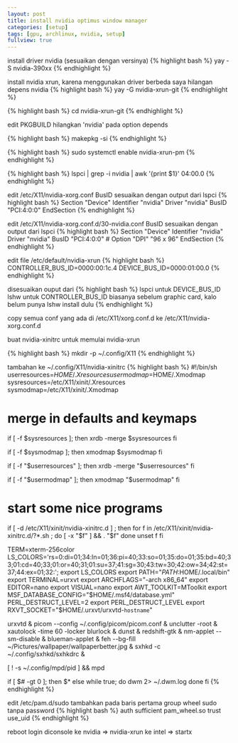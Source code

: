 ```yaml
---
layout: post
title: install nvidia optimus window manager
categories: [setup]
tags: [gpu, archlinux, nvidia, setup]
fullview: true
---
```

install driver nvidia (sesuaikan dengan versinya)
{% highlight bash %}
yay -S nvidia-390xx
{% endhighlight %}

install nvidia xrun, karena menggunakan driver berbeda saya hilangan depens nvidia
{% highlight bash %}
yay -G nvidia-xrun-git
{% endhighlight %}

{% highlight bash %}
cd nvidia-xrun-git
{% endhighlight %}

edit PKGBUILD hilangkan 'nvidia' pada option depends

{% highlight bash %}
makepkg -si
{% endhighlight %}

{% highlight bash %}
sudo systemctl enable nvidia-xrun-pm
{% endhighlight %}

{% highlight bash %}
lspci | grep -i nvidia | awk '{print $1}'
04:00.0
{% endhighlight %}

edit /etc/X11/nvidia-xorg.conf
BusID sesuaikan dengan output dari lspci
{% highlight bash %}
Section "Device"
  Identifier "nvidia"
  Driver "nvidia"
  BusID "PCI:4:0:0"
EndSection
{% endhighlight %}

edit /etc/X11/nvidia-xorg.conf.d/30-nvidia.conf
BusID sesuaikan dengan output dari lspci
{% highlight bash %}
Section "Device"
    Identifier "nvidia"
    Driver "nvidia"
    BusID "PCI:4:0:0"
    #  Option "DPI" "96 x 96"
EndSection
{% endhighlight %}

edit file /etc/default/nvidia-xrun
{% highlight bash %}
CONTROLLER_BUS_ID=0000:00:1c.4
DEVICE_BUS_ID=0000:01:00.0
{% endhighlight %}

disesuaikan ouput dari 
{% highlight bash %}
lspci untuk DEVICE_BUS_ID
lshw untuk CONTROLLER_BUS_ID biasanya sebelum graphic card, kalo belum punya lshw install dulu
{% endhighlight %}

copy semua conf yang ada di /etc/X11/xorg.conf.d ke /etc/X11/nvidia-xorg.conf.d

buat nvidia-xinitrc untuk memulai nvidia-xrun

{% highlight bash %}
mkdir -p  ~/.config/X11
{% endhighlight %}

tambahan ke ~/.config/X11/nvidia-xinitrc
{% highlight bash %}
#!/bin/sh
userresources=$HOME/.Xresources
usermodmap=$HOME/.Xmodmap
sysresources=/etc/X11/xinit/.Xresources
sysmodmap=/etc/X11/xinit/.Xmodmap

# merge in defaults and keymaps
if [ -f $sysresources ]; then
    xrdb -merge $sysresources
fi

if [ -f $sysmodmap ]; then
    xmodmap $sysmodmap
fi

if [ -f "$userresources" ]; then
    xrdb -merge "$userresources"
fi

if [ -f "$usermodmap" ]; then
    xmodmap "$usermodmap"
fi

# start some nice programs
if [ -d /etc/X11/xinit/nvidia-xinitrc.d ] ; then
 for f in /etc/X11/xinit/nvidia-xinitrc.d/?*.sh ; do
  [ -x "$f" ] && . "$f"
 done
 unset f
fi

TERM=xterm-256color
LS_COLORS='rs=0:di=01;34:ln=01;36:pi=40;33:so=01;35:do=01;35:bd=40;33;01:cd=40;33;01:or=40;31;01:su=37;41:sg=30;43:tw=30;42:ow=34;42:st=37;44:ex=01;32:';
export LS_COLORS
export PATH="${PATH}:$HOME/.local/bin"
export TERMINAL=urxvt
export ARCHFLAGS="-arch x86_64"
export EDITOR=nano
export VISUAL=nano
export AWT_TOOLKIT=MToolkit
export MSF_DATABASE_CONFIG="$HOME/.msf4/database.yml"
PERL_DESTRUCT_LEVEL=2
export PERL_DESTRUCT_LEVEL
export RXVT_SOCKET="$HOME/.urxvt/urxvtd-`hostname`"

urxvtd &
picom --config ~/.config/picom/picom.conf &
unclutter -root &
xautolock -time 60 -locker blurlock &
dunst &
redshift-gtk &
nm-applet --sm-disable &
blueman-applet &
feh --bg-fill ~/Pictures/wallpaper/wallpaperbetter.jpg &
sxhkd -c ~/.config/sxhkd/sxhkdrc &

[ ! -s ~/.config/mpd/pid ] && mpd

if [ $# -gt 0 ]; then
    $*
else
while true; do
    dwm 2> ~/.dwm.log
done
fi
{% endhighlight %}


edit /etc/pam.d/sudo tambahkan pada baris pertama group wheel sudo tanpa password
{% highlight bash %}
	auth           sufficient      pam_wheel.so trust use_uid
{% endhighlight %}

reboot
login diconsole
ke nvidia => nvidia-xrun
ke intel => startx

